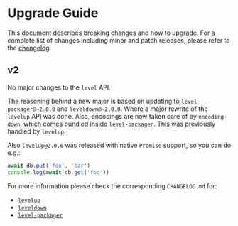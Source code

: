 # Upgrade Guide

This document describes breaking changes and how to upgrade. For a complete list of changes including minor and patch releases, please refer to the [changelog](CHANGELOG.md).

## v2

No major changes to the `level` API.

The reasoning behind a new major is based on updating to `level-packager@~2.0.0` and `leveldown@~2.0.0`. Where a major rewrite of the `levelup` API was done. Also, encodings are now taken care of by `encoding-down`, which comes bundled inside `level-packager`. This was previously handled by `levelup`.

Also `levelup@2.0.0` was released with native `Promise` support, so you can do e.g.:

```js
await db.put('foo', 'bar')
console.log(await db.get('foo'))
```

For more information please check the corresponding `CHANGELOG.md` for:

* [`levelup`](https://github.com/Level/levelup/blob/master/CHANGELOG.md)
* [`leveldown`](https://github.com/Level/leveldown/blob/master/CHANGELOG.md)
* [`level-packager`](https://github.com/Level/packager/blob/master/CHANGELOG.md)
